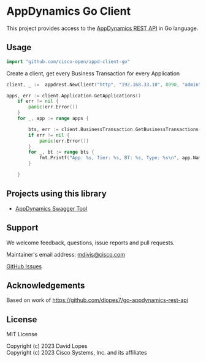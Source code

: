 # AppDynamics Go Client
  
This project provides access to the [AppDynamics REST API](https://docs.appdynamics.com/appd/23.x/latest/en/extend-appdynamics/appdynamics-apis) in Go language.

## Usage ##
```go
import "github.com/cisco-open/appd-client-go"
```

Create a client, get every Business Transaction for every Application

```go
client, _ :=  appdrest.NewClient("http", "192.168.33.10", 8090, "admin", "password", "customer1")

apps, err := client.Application.GetApplications()
	if err != nil {
		panic(err.Error())
	}
	for _, app := range apps {

		bts, err := client.BusinessTransaction.GetBusinessTransactions(app.ID)
		if err != nil {
			panic(err.Error())
		}
		for _, bt := range bts {
			fmt.Printf("App: %s, Tier: %s, BT: %s, Type: %s\n", app.Name, bt.TierName, bt.Name, bt.EntryPointType)
		}

	}
```


## Projects using this library ##

* [AppDynamics Swagger Tool](https://github.com/cisco-open/swagger-appd-tool)

## Support ##

We welcome feedback, questions, issue reports and pull requests.

Maintainer's email address: mdivis@cisco.com

[GitHub Issues](https://github.com/cisco-open/appd-client-go/issues)

## Acknowledgements ##

Based on work of https://github.com/dlopes7/go-appdynamics-rest-api

## License ##

MIT License


Copyright (c) 2023 David Lopes<br>
Copyright (c) 2023 Cisco Systems, Inc. and its affiliates
